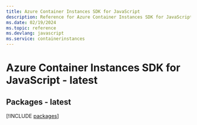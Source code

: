 ```yaml
---
title: Azure Container Instances SDK for JavaScript
description: Reference for Azure Container Instances SDK for JavaScript
ms.date: 02/19/2024
ms.topic: reference
ms.devlang: javascript
ms.service: containerinstances
---
```

# Azure Container Instances SDK for JavaScript - latest
## Packages - latest
[!INCLUDE [packages](container-instances-index.md)]